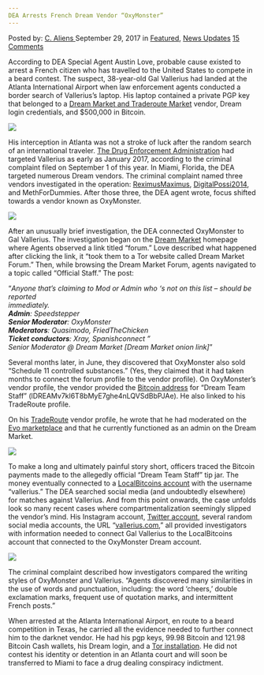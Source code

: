 ```yaml
---
DEA Arrests French Dream Vendor “OxyMonster”
---
```

<article class="post-listing post-22819 post type-post status-publish format-standard has-post-thumbnail hentry category-deepdot-news category-news-updates tag-arrests tag-dea tag-dream tag-french tag-oxymonster tag-vendor">
    <div class="post-inner">
    <p class="post-meta">
    <span>Posted by: <a href="https://www.deepdotweb.com/author/caliens/" title="">C. Aliens </a></span>
    <span>September 29, 2017</span>
    <span>in <a href="https://www.deepdotweb.com/category/deepdot-news/" rel="category tag">Featured</a>, <a href="https://www.deepdotweb.com/category/news-updates/" rel="category tag">News Updates</a></span>
    <span><a href="https://www.deepdotweb.com/2017/09/29/dea-arrests-french-dream-vendor-oxymonster/#comments">15 Comments</a></span>
    </p>
    <div class="clear"></div>
    <div class="entry">
    <p>According to DEA Special Agent Austin Love, probable cause existed to arrest a French citizen who has travelled to the United States to compete in a beard contest. The suspect, 38-year-old Gal Vallerius had landed at the Atlanta International Airport when law enforcement agents conducted a border search of Vallerius&#8217;s laptop. His laptop contained a private PGP key that belonged to a <a href="https://www.deepdotweb.com/marketplace-directory/categories/top-markets">Dream Market and Traderoute Market</a> vendor, Dream login credentials, and $500,000 in Bitcoin.</p>
    <p><img class="wp-image-22821" src="https://www.deepdotweb.com/wp-content/uploads/2017/09/word-image-56.png" srcset="https://www.deepdotweb.com/wp-content/uploads/2017/09/word-image-56.png 1018w, https://www.deepdotweb.com/wp-content/uploads/2017/09/word-image-56-300x172.png 300w" sizes="(max-width: 1018px) 100vw, 1018px" /></p>
    <p>His interception in Atlanta was not a stroke of luck after the random search of an international traveler. <a href="https://www.deepdotweb.com/tag/dea/">The Drug Enforcement Administration</a> had targeted Vallerius as early as January 2017, according to the criminal complaint filed on September 1 of this year. In Miami, Florida, the DEA targeted numerous Dream vendors. The criminal complaint named three vendors investigated in the operation: <a href="https://www.reddit.com/r/DarkNetMarkets/comments/4j9i5u/reximusmaximus/">ReximusMaximus</a>, <a href="https://www.deepdotweb.com/2017/05/26/dea-says-four-recent-vendor-busts-connected/">DigitalPossi2014</a>, and MethForDummies. After those three, the DEA agent wrote, focus shifted towards a vendor known as OxyMonster.</p>
    <p><img class="wp-image-22822" src="https://www.deepdotweb.com/wp-content/uploads/2017/09/word-image-57.png" srcset="https://www.deepdotweb.com/wp-content/uploads/2017/09/word-image-57.png 1140w, https://www.deepdotweb.com/wp-content/uploads/2017/09/word-image-57-300x247.png 300w, https://www.deepdotweb.com/wp-content/uploads/2017/09/word-image-57-1024x842.png 1024w" sizes="(max-width: 1140px) 100vw, 1140px" /></p>
    <p>After an unusually brief investigation, the DEA connected OxyMonster to Gal Vallerius. The investigation began on the <a href="https://www.deepdotweb.com/marketplace-directory/listing/dream-market">Dream Market</a> homepage where Agents observed a link titled “forum.” Love described what happened after clicking the link, it “took them to a Tor website called Dream Market Forum.” Then, while browsing the Dream Market Forum, agents navigated to a topic called “Official Staff.” The post:</p>
    <p>“<em>Anyone that&#8217;s claiming to Mod or Admin who &#8216;s not on this list &#8211; should be reported<br />
    immediately.<br />
    </em><strong><em>Admin</em></strong><em>: Speedstepper<br />
    </em><strong><em>Senior Moderator</em></strong><em>: OxyMonster<br />
    </em><strong><em>Moderators</em></strong><em>: Quasimodo, FriedTheChicken<br />
    </em><strong><em>Ticket conductors</em></strong><em>: Xray, Spanishconnect &#8221;<br />
    Senior Moderator @ Dream Market [Dream Market onion link]</em>”</p>
    <p>Several months later, in June, they discovered that OxyMonster also sold “Schedule 11 controlled substances.” (Yes, they claimed that it had taken months to connect the forum profile to the vendor profile). On OxyMonster&#8217;s vendor profile, the vendor provided the <a href="https://www.deepdotweb.com/tag/bitcoin/">Bitcoin address</a> for “Dream Team Staff” (lDREAMv7kl6T8bMyE7ghe4nLQVSdBbPJAe). He also linked to his TradeRoute profile.</p>
    <p>On his <a href="https://www.deepdotweb.com/marketplace-directory/listing/traderoute">TradeRoute</a> vendor profile, he wrote that he had moderated on the <a href="https://www.deepdotweb.com/marketplace-directory/listing/evolution-marketplace">Evo marketplace</a> and that he currently functioned as an admin on the Dream Market.</p>
    <p><img class="wp-image-22823" src="https://www.deepdotweb.com/wp-content/uploads/2017/09/word-image-58.png" srcset="https://www.deepdotweb.com/wp-content/uploads/2017/09/word-image-58.png 1033w, https://www.deepdotweb.com/wp-content/uploads/2017/09/word-image-58-300x109.png 300w, https://www.deepdotweb.com/wp-content/uploads/2017/09/word-image-58-1024x373.png 1024w" sizes="(max-width: 1033px) 100vw, 1033px" /></p>
    <p>To make a long and ultimately painful story short, officers traced the Bitcoin payments made to the allegedly official “Dream Team Staff” tip jar. The money eventually connected to a <a href="https://localbitcoins.com/accounts/profile/vallerius/">LocalBitcoins account</a> with the username “vallerius.” The DEA searched social media (and undoubtedly elsewhere) for matches against Vallerius. And from this point onwards, the case unfolds look so many recent cases where compartmentalization seemingly slipped the vendor&#8217;s mind. His Instagram account, <a href="https://twitter.com/vallerius">Twitter account</a>, several random social media accounts, the URL “<a href="http://vallerius.com">vallerius.com</a>,” all provided investigators with information needed to connect Gal Vallerius to the LocalBitcoins account that connected to the OxyMonster Dream account.</p>
    <p><img class="wp-image-22824" src="https://www.deepdotweb.com/wp-content/uploads/2017/09/word-image-59.png" srcset="https://www.deepdotweb.com/wp-content/uploads/2017/09/word-image-59.png 1198w, https://www.deepdotweb.com/wp-content/uploads/2017/09/word-image-59-300x219.png 300w, https://www.deepdotweb.com/wp-content/uploads/2017/09/word-image-59-1024x749.png 1024w" sizes="(max-width: 1198px) 100vw, 1198px" /></p>
    <p>The criminal complaint described how investigators compared the writing styles of OxyMonster and Vallerius. “Agents discovered many similarities in the use of words and punctuation, including: the word ‘cheers,’ double exclamation marks, frequent use of quotation marks, and intermittent French posts.”</p>
    <p>When arrested at the Atlanta International Airport, en route to a beard competition in Texas, he carried all the evidence needed to further connect him to the darknet vendor. He had his pgp keys, 99.98 Bitcoin and 121.98 Bitcoin Cash wallets, his Dream login, and a <a href="https://www.deepdotweb.com/2015/09/05/tutorial-installing-tor-with-privoxy/">Tor installation</a>. He did not contest his identity or detention in an Atlanta court and will soon be transferred to Miami to face a drug dealing conspiracy indictment.</p>
    </div>
    <span style="display:none"><a href="https://www.deepdotweb.com/tag/arrests/" rel="tag">arrests</a> <a href="https://www.deepdotweb.com/tag/dea/" rel="tag">dea</a> <a href="https://www.deepdotweb.com/tag/dream/" rel="tag">dream</a> <a href="https://www.deepdotweb.com/tag/french/" rel="tag">french</a> <a href="https://www.deepdotweb.com/tag/oxymonster/" rel="tag">oxymonster</a> <a href="https://www.deepdotweb.com/tag/vendor/" rel="tag">vendor</a></span> <span style="display:none" class="updated">2017-09-29</span>
    <div style="display:none" class="vcard author" itemprop="author" itemscope itemtype="http://schema.org/Person"><strong class="fn" itemprop="name"><a href="https://www.deepdotweb.com/author/caliens/" title="Posts by C. Aliens" rel="author">C. Aliens</a></strong></div>
    </div>
</article>


